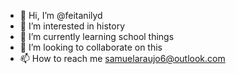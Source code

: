 - 👋 Hi, I’m @feitanilyd
- 👀 I’m interested in history
- 🌱 I’m currently learning school things
- 💞️ I’m looking to collaborate on this
- 📫 How to reach me samuelaraujo6@outlook.com

<!---
feitanilyd/feitanilyd is a ✨ special ✨ repository because its `README.md` (this file) appears on your GitHub profile.
You can click the Preview link to take a look at your changes.
--->
